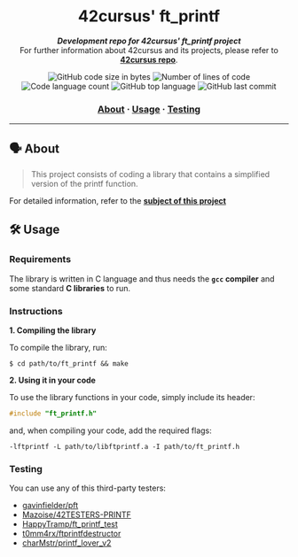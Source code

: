 <h1 align="center">
	42cursus' ft_printf
</h1>

<p align="center">
	<b><i>Development repo for 42cursus' ft_printf project</i></b><br>
	For further information about 42cursus and its projects, please refer to <a href="https://github.com/iker-gonzalez/42_cursus"><b>42cursus repo</b></a>.
</p>

<p align="center">
	<img alt="GitHub code size in bytes" src="https://img.shields.io/github/languages/code-size/iker-gonzalez/ft_printf?color=blueviolet" />
	<img alt="Number of lines of code" src="https://img.shields.io/tokei/lines/github/iker-gonzalez/ft_printf?color=blueviolet" />
	<img alt="Code language count" src="https://img.shields.io/github/languages/count/iker-gonzalez/ft_printf?color=blue" />
	<img alt="GitHub top language" src="https://img.shields.io/github/languages/top/iker-gonzalez/ft_printf?color=blue" />
	<img alt="GitHub last commit" src="https://img.shields.io/github/last-commit/iker-gonzalez/ft_printf?color=brightgreen" />
</p>

<h3 align="center">
	<a href="#%EF%B8%8F-about">About</a>
	<span> · </span>
	<a href="#%EF%B8%8F-usage">Usage</a>
	<span> · </span>
	<a href="#-testing">Testing</a>
</h3>

---

## 🗣️ About

> This project consists of coding a library that contains a simplified version of the printf function.
  
For detailed information, refer to the [**subject of this project**](https://github.com/iker-gonzalez/42_cursus/blob/main/_PDFs/en.subject_ft_printf.pdf)


## 🛠️ Usage

### Requirements

The library is written in C language and thus needs the **`gcc` compiler** and some standard **C libraries** to run.

### Instructions

**1. Compiling the library**

To compile the library, run:

```shell
$ cd path/to/ft_printf && make
```

**2. Using it in your code**

To use the library functions in your code, simply include its header:

```C
#include "ft_printf.h"
```

and, when compiling your code, add the required flags:

```shell
-lftprintf -L path/to/libftprintf.a -I path/to/ft_printf.h
```

### Testing

You can use any of this third-party testers:

* [gavinfielder/pft](https://github.com/gavinfielder/pft)
* [Mazoise/42TESTERS-PRINTF](https://github.com/Mazoise/42TESTERS-PRINTF)
* [HappyTramp/ft_printf_test](https://github.com/HappyTramp/ft_printf_test)
* [t0mm4rx/ftprintfdestructor](https://github.com/t0mm4rx/ftprintfdestructor)
* [charMstr/printf_lover_v2](https://github.com/charMstr/printf_lover_v2)
